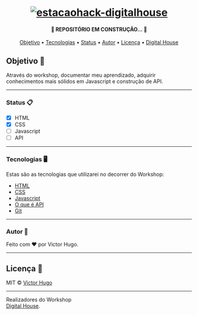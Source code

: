 <h1 align="center">
<a href="https://imgbb.com/"><img src="https://i.ibb.co/PF3GCt6/estacaohack-digitalhouse.jpg" alt="estacaohack-digitalhouse" border="0"></a>
</h1>

<h4 align="center"> 🚧  REPOSITÓRIO EM CONSTRUÇÃO...  🚧 </h4>

<p align="center">
 <a href="#objetivo">Objetivo</a> •
 <a href="#tecnologias">Tecnologias</a> • 
 <a href="#status">Status</a> • 
 <a href="#autor">Autor</a> • 
 <a href="#licenca">Licença</a> • 
 <a href="#digitalhouse">Digital House</a>
</p>

## Objetivo 🎯
Através do workshop, documentar meu aprendizado, adquirir conhecimentos mais sólidos em Javascript e construção de API.

___________________
### Status 📋
- [x] HTML
- [x] CSS
- [ ] Javascript
- [ ] API

___________________
### Tecnologias 🖥️
Estas são as tecnologias que utilizarei no decorrer do Workshop:
- [HTML](https://www.w3schools.com/html/)
- [CSS](https://www.w3schools.com/css/)
- [Javascript](https://www.w3schools.com/js/)
- [O que é API](https://www.redhat.com/pt-br/topics/api/what-are-application-programming-interfaces)
- [Git](https://git-scm.com/)

___________________
### Autor 👱
Feito com ❤️ por Victor Hugo.

___________________
## Licença 📜
MIT © [Victor Hugo](https://github.com/itsmevictorhugo/ws-estacaohack-js/blob/master/LICENSE)

___________________
Realizadores do Workshop
<br>
[Digital House](https://www.digitalhouse.com/br/bolsas/estacao-hack).



